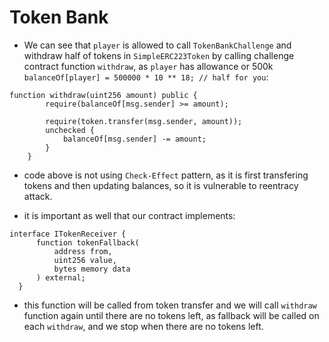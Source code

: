 # Token Bank

* We can see that `player`  is allowed to call `TokenBankChallenge` and withdraw half of tokens in `SimpleERC223Token` by calling challenge contract function `withdraw`, as `player` has allowance or 500k `balanceOf[player] = 500000 * 10 ** 18; // half for you`: 
```
function withdraw(uint256 amount) public {
        require(balanceOf[msg.sender] >= amount);

        require(token.transfer(msg.sender, amount));
        unchecked {
            balanceOf[msg.sender] -= amount;
        }
    }
```
* code above is not using `Check-Effect` pattern, as it is first transfering tokens and then updating balances, so it is vulnerable to reentracy attack. 

* it is important as well that our contract implements:
```
interface ITokenReceiver {
      function tokenFallback(
          address from,
          uint256 value,
          bytes memory data
      ) external;
  }
```
* this function will be called from token transfer and we will call `withdraw` function again until there are no tokens left, as fallback will be called on each `withdraw`, and we stop when there are no tokens left.